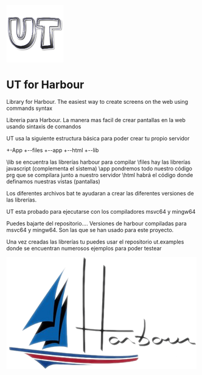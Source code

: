 ﻿![alt text](https://github.com/carles9000/ut/blob/main/files/images/ut_ico.png)

UT for Harbour
==============

Library for Harbour. The easiest way to create screens on the web using commands syntax

Libreria para Harbour. La manera mas facil de crear pantallas en la web usando sintaxis de comandos

UT usa la siguiente estructura básica para poder crear tu propio servidor

+-App
  +--files
  +--app
  +--html 
  +--lib 

\lib se encuentra las librerías harbour para compilar
\files hay las librerías javascript (complementa el sistema)
\app pondremos todo nuestro código prg que se compilara junto a nuestro servidor
\html habrá el código donde definamos nuestras vistas (pantallas)

Los diferentes archivos bat te ayudaran a crear las diferentes versiones de las  librerías.

UT esta probado para ejecutarse con los compiladores msvc64 y mingw64 

Puedes bajarte del repositorio…. Versiones de harbour compiladas para msvc64 y mingw64. Son las que se han usado para este proyecto.

Una vez creadas las librerías tu puedes usar el repositorio ut.examples donde se encuentran numerosos ejemplos para poder testear 



![alt text](https://github.com/carles9000/ut/blob/main/files/images/harbour.png)